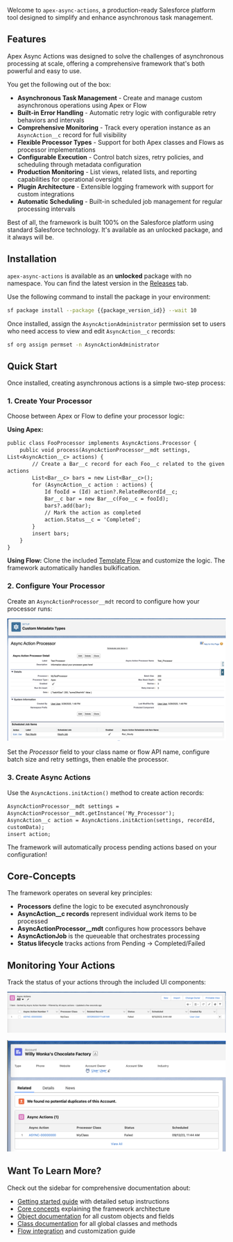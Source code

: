 Welcome to `apex-async-actions`, a production-ready Salesforce platform tool designed to simplify and enhance asynchronous task management.

## Features

Apex Async Actions was designed to solve the challenges of asynchronous processing at scale, offering a comprehensive framework that's both powerful and easy to use.

You get the following out of the box:

-   **Asynchronous Task Management** - Create and manage custom asynchronous operations using Apex or Flow
-   **Built-in Error Handling** - Automatic retry logic with configurable retry behaviors and intervals
-   **Comprehensive Monitoring** - Track every operation instance as an `AsyncAction__c` record for full visibility
-   **Flexible Processor Types** - Support for both Apex classes and Flows as processor implementations
-   **Configurable Execution** - Control batch sizes, retry policies, and scheduling through metadata configuration
-   **Production Monitoring** - List views, related lists, and reporting capabilities for operational oversight
-   **Plugin Architecture** - Extensible logging framework with support for custom integrations
-   **Automatic Scheduling** - Built-in scheduled job management for regular processing intervals

Best of all, the framework is built 100% on the Salesforce platform using standard Salesforce technology. It's available as an unlocked package, and it always will be.

## Installation

`apex-async-actions` is available as an **unlocked** package with no namespace. You can find the latest version in the [Releases](https://github.com/jasonsiders/apex-async-actions/releases) tab.

Use the following command to install the package in your environment:

```sh
sf package install --package {{package_version_id}} --wait 10
```

Once installed, assign the `AsyncActionAdministrator` permission set to users who need access to view and edit `AsyncAction__c` records:

```sh
sf org assign permset -n AsyncActionAdministrator
```

## Quick Start

Once installed, creating asynchronous actions is a simple two-step process:

### 1. Create Your Processor

Choose between Apex or Flow to define your processor logic:

**Using Apex:**

```apex
public class FooProcessor implements AsyncActions.Processor {
	public void process(AsyncActionProcessor__mdt settings, List<AsyncAction__c> actions) {
		// Create a Bar__c record for each Foo__c related to the given actions
		List<Bar__c> bars = new List<Bar__c>();
		for (AsyncAction__c action : actions) {
			Id fooId = (Id) action?.RelatedRecordId__c;
			Bar__c bar = new Bar__c(Foo__c = fooId);
			bars?.add(bar);
			// Mark the action as completed
			action.Status__c = 'Completed';
		}
		insert bars;
	}
}
```

**Using Flow:**
Clone the included [Template Flow](./Template-Async-Action-Flow) and customize the logic. The framework automatically handles bulkification.

### 2. Configure Your Processor

Create an `AsyncActionProcessor__mdt` record to configure how your processor runs:

![Sample Processor Configuration](media/sample_processor_config.png)

Set the _Processor_ field to your class name or flow API name, configure batch size and retry settings, then enable the processor.

### 3. Create Async Actions

Use the `AsyncActions.initAction()` method to create action records:

```apex
AsyncActionProcessor__mdt settings = AsyncActionProcessor__mdt.getInstance('My_Processor');
AsyncAction__c action = AsyncActions.initAction(settings, recordId, customData);
insert action;
```

The framework will automatically process pending actions based on your configuration!

## Core-Concepts

The framework operates on several key principles:

-   **Processors** define the logic to be executed asynchronously
-   **AsyncAction\_\_c records** represent individual work items to be processed
-   **AsyncActionProcessor\_\_mdt** configures how processors behave
-   **AsyncActionJob** is the queueable that orchestrates processing
-   **Status lifecycle** tracks actions from Pending → Completed/Failed

## Monitoring Your Actions

Track the status of your actions through the included UI components:

![Async Action List View](media/list_view.png)

![The Async Action Related List Component](media/related_list.png)

## Want To Learn More?

Check out the sidebar for comprehensive documentation about:

-   [Getting started guide](./Getting-Started) with detailed setup instructions
-   [Core concepts](./Core-Concepts) explaining the framework architecture
-   [Object documentation](./AsyncAction-Custom-Object) for all custom objects and fields
-   [Class documentation](./AsyncActions-Class) for all global classes and methods
-   [Flow integration](./Template-Async-Action-Flow) and customization guide
